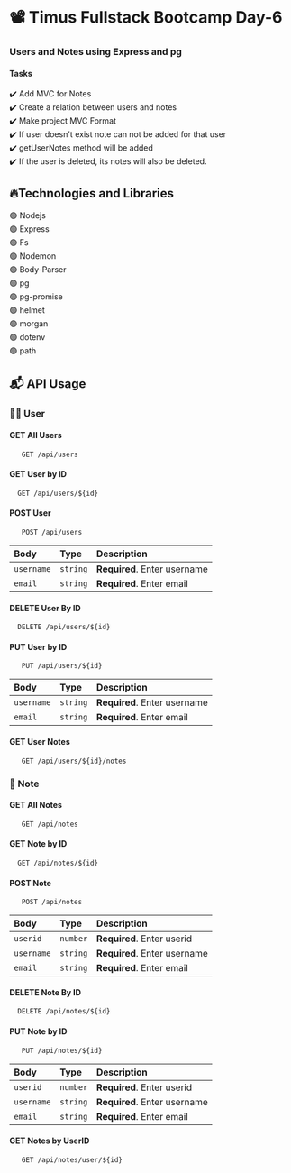 # 📽️ Timus Fullstack Bootcamp Day-6

### Users and Notes using Express and pg

#### Tasks
:heavy_check_mark: Add MVC for Notes<br />
:heavy_check_mark: Create a relation between users and notes<br />
:heavy_check_mark: Make project MVC Format<br />
:heavy_check_mark: If user doesn't exist note can not be added for that user<br />
:heavy_check_mark: getUserNotes method will be added<br />
:heavy_check_mark: If the user is deleted, its notes will also be deleted. <br />

## 🔥Technologies and Libraries

🟢 Nodejs <br />
🟢 Express <br />
🟢 Fs <br />
🟢 Nodemon <br />
🟢 Body-Parser <br />
🟢 pg <br />
🟢 pg-promise <br />
🟢 helmet <br />
🟢 morgan <br />
🟢 dotenv <br />
🟢 path <br />



## 📬 API Usage

### 🙋‍♂️ User
#### GET All Users

```http
   GET /api/users
```
#### GET User by ID

```http
  GET /api/users/${id}
```
#### POST User

```http
   POST /api/users
```

| Body          | Type       | Description                                    |
| :-------------- | :-------- | :------------------------------------------ |
| `username`         | `string`  | **Required**. Enter username   |
| `email`     | `string`  | **Required**. Enter email          |

#### DELETE User By ID

```http
  DELETE /api/users/${id}
```

#### PUT User by ID

```http
   PUT /api/users/${id}
```
| Body          | Type       | Description                                    |
| :-------------- | :-------- | :------------------------------------------ |
| `username`         | `string`  | **Required**. Enter username   |
| `email`     | `string`  | **Required**. Enter email          |

#### GET User Notes

```http
   GET /api/users/${id}/notes
```


### 📝 Note
#### GET All Notes

```http
   GET /api/notes
```
#### GET Note by ID

```http
  GET /api/notes/${id}
```
#### POST Note

```http
   POST /api/notes
```

| Body          | Type       | Description                                    |
| :-------------- | :-------- | :------------------------------------------ |
| `userid`         | `number`  | **Required**. Enter userid   |
| `username`         | `string`  | **Required**. Enter username   |
| `email`     | `string`  | **Required**. Enter email          |

#### DELETE Note By ID

```http
  DELETE /api/notes/${id}
```

#### PUT Note by ID

```http
   PUT /api/notes/${id}
```
| Body          | Type       | Description                                    |
| :-------------- | :-------- | :------------------------------------------ |
| `userid`         | `number`  | **Required**. Enter userid   |
| `username`         | `string`  | **Required**. Enter username   |
| `email`     | `string`  | **Required**. Enter email          |

#### GET Notes by UserID

```http
   GET /api/notes/user/${id}
```